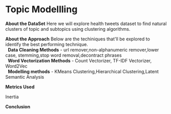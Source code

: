 # Topic Modellling
**About the DataSet**
Here we will explore health tweets dataset to find natural clusters of
topic and subtopics using clustering algorithms. 

**About the Approach**
Below are the techiniques that'll be explored to identify the best performing technique.\
&nbsp;&nbsp;**Data Cleaning Methods** - url remover,non-alphanumeric remover,lower case, stemming,stop word removal,decontract phrases\
&nbsp;&nbsp;**Word Vectorization Methods** - Count Vectorizer, TF-IDF Vectorizer, Word2Vec\
&nbsp;&nbsp;**Modelling methods** - KMeans Clustering,Hierarchical Clustering,Latent Semantic Analysis

**Metrics Used**

Inertia

**Conclusion**
